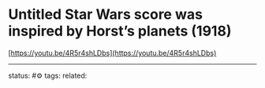 # Untitled Star Wars score was inspired by Horst’s planets (1918)  
  
[https://youtu.be/4R5r4shLDbs](https://youtu.be/4R5r4shLDbs)



---
status: #⚙️ 
tags: 
related: 
